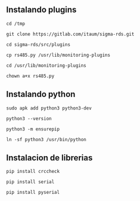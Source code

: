 ## Instalando plugins

`cd /tmp`

`git clone https://gitlab.com/itaum/sigma-rds.git`

`cd sigma-rds/src/plugins`

`cp rs485.py /usr/lib/monitoring-plugins`

`cd /usr/lib/monitoring-plugins`

`chown a+x rs485.py`


## Instalando python

`sudo apk add python3 python3-dev`

`python3 --version`

`python3 -m ensurepip`

`ln -sf python3 /usr/bin/python`


## Instalacion de librerias

`pip install crccheck`

`pip install serial`

`pip install pyserial`


